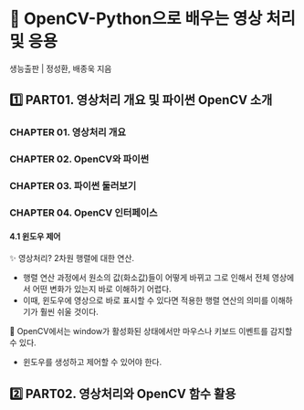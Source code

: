 # 📖 OpenCV-Python으로 배우는 영상 처리 및 응용
생능출판 | 정성환, 배종욱 지음

## 1️⃣ PART01. 영상처리 개요 및 파이썬 OpenCV 소개
### CHAPTER 01. 영상처리 개요

### CHAPTER 02. OpenCV와 파이썬

### CHAPTER 03. 파이썬 둘러보기

### CHAPTER 04. OpenCV 인터페이스
#### 4.1 윈도우 제어

✨ 영상처리? 2차원 행렬에 대한 연산.
- 행렬 연산 과정에서 원소의 값(화소값)들이 어떻게 바뀌고 그로 인해서 전체 영상에서 어떤 변화가 있는지 바로 이해하기 어렵다.
- 이때, 윈도우에 영상으로 바로 표시할 수 있다면 적용한 행렬 연산의 의미를 이해하기가 훨씬 쉬울 것이다.

📌 OpenCV에서는 window가 활성화된 상태에서만 마우스나 키보드 이벤트를 감지할 수 있다.
- 윈도우를 생성하고 제어할 수 있어야 한다.






## 2️⃣ PART02. 영상처리와 OpenCV 함수 활용
